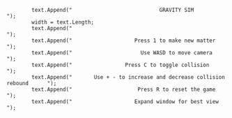             text.Append("                            GRAVITY SIM                        ");            
            width = text.Length;
            text.Append("                                                               ");
            text.Append("                    Press 1 to make new matter                 ");
            text.Append("                      Use WASD to move camera                  ");
            text.Append("                 Press C to toggle collision                   ");
            text.Append("       Use + - to increase and decrease collision rebound      ");
            text.Append("                     Press R to reset the game                 ");
            text.Append("                    Expand window for best view                ");  





